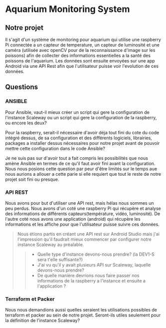 # Aquarium Monitoring System

## Notre projet
Il s'agit d'un système de monitoring pour aquarium qui utilise une
raspberry Pi connectée a un capteur de temperature, un capteur de
luminosité et une caméra (utilisée avec openCV pour de la
reconnaissance d'image sur les poissons) afin de collecter des
informations essentielles a la santé des poissons de l'aquarium. Les
données sont ensuite envoyées sur une app Android via une API Rest
afin que l'utilisateur puisse voir l'evolution de ces données.

## Questions


### ANSIBLE

Pour Ansible, vaut-il mieux créer un script qui gere la configuration
de l'instance Scaleway ou un script qui gere la configuration de la
raspberry, ou encore les deux?

Pour la raspberry, serait-il nécessaire d'avoir déja tout fini du cote
du code intégré dessus, de sa configuration et des différents
logiciels, librairies, packages a installer dessus nécessaires pour
notre projet avant de pouvoir mettre cette configuration dans le code
Ansible?

Je ne suis pas sur d'avoir tout a fait compris les possibilités que
nous amène Ansible en termes de ce qu'il faut avoir fini avant la
configuration. Nous nous posions cette question par peur d'être
limités sur le temps aue nous aurions a allouer a cette parie si elle
requiert que tout le reste de notre projet soit fini ou presque.


### API REST
Nous avons pour but d'utiliser une API rest, mais hélas nous sommes un
peu perdus. Nous avons d'un coté une raspberry Pi qui récupère et
analyse des informations de différents capteurs(température, vidéo,
luminosité).
De l'autre coté nous avons une application (android) qui récupère les
informations et les affiche pour que l'utilisateur puisse suivre ces
données.

>Nous étions partis en créant une API rest sur Android Studio mais
>j'ai l'impression qu'il faudrait mieux commencer par configurer notre
>instance Scaleway au préalable.
>
>> - Quelle type d'instance devons-nous prendre? (la DEV1-S sera t'elle suffisante?)
>> - J'ai vu qu'il y avait plusieurs API sur Scaleway, laquelle devons-nous
>>   prendre?
>> - De quelle manière devrions nous faire passer nos informations de la
>>   raspberry a l'instance et ensuite a l'application ?

### Terraform et Packer

Nous nous demandions aussi quelles seraient les utilisations
possibles de terraform et packer au sein de notre projet. Seront-ils
utiles seulement pour la définition de l'instance Scaleway?

